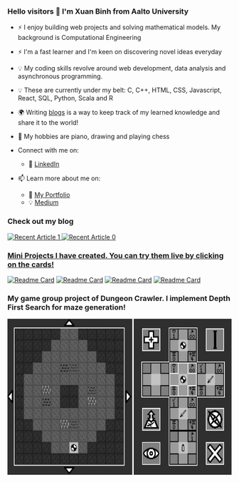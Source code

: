 <!-- Please don't remove this: Grab your social icons from https://github.com/carlsednaoui/gitsocial -->

### Hello visitors 👋 I'm Xuan Binh from Aalto University

<!--
**SpringNuance/SpringNuance** is a ✨ _special_ ✨ repository because its `README.md` (this file) appears on your GitHub profile.
-->

- :zap: I enjoy building web projects and solving mathematical models. My background is Computational Engineering
- :zap: I'm a fast learner and I'm keen on discovering novel ideas everyday
- :bulb: My coding skills revolve around web development, data analysis and asynchronous programming. 
- :bulb: These are currently under my belt: C, C++, HTML, CSS, Javascript, React, SQL, Python, Scala and R
- :earth_africa: Writing [blogs](https://medium.com/@xuanbinh.dev) is a way to keep track of my learned knowledge and share it to the world! 
- 🌱 My hobbies are piano, drawing and playing chess

- Connect with me on:
  - :office: [LinkedIn](https://www.linkedin.com/in/xuanbinh)

- 📫 Learn more about me on:  
  - :dart: [My Portfolio]()
  - :bulb: [Medium](https://medium.com/@xuanbinh.dev)

### Check out my blog

<a target="_blank" href="https://github-readme-medium-recent-article.vercel.app/medium/@xuanbinh.dev/1"><img src="https://github-readme-medium-recent-article.vercel.app/medium/@xuanbinh.dev/1" alt="Recent Article 1"> 
<a target="_blank" href="https://github-readme-medium-recent-article.vercel.app/medium/@xuanbinh.dev/0"><img src="https://github-readme-medium-recent-article.vercel.app/medium/@xuanbinh.dev/0" alt="Recent Article 0"> 
  

### Mini Projects I have created. You can try them live by clicking on the cards!
[![Readme Card](https://github-readme-stats.vercel.app/api/pin/?username=SpringNuance&repo=multiple-choice-app&show_description=false)](https://multiple-choice-app-nuance.herokuapp.com/auth/login) 
[![Readme Card](https://github-readme-stats.vercel.app/api/pin/?username=SpringNuance&repo=etch-a-sketch&show_description=false)](https://springnuance.github.io/etch-a-sketch/) 
[![Readme Card](https://github-readme-stats.vercel.app/api/pin/?username=SpringNuance&repo=rock-paper-scissors&show_description=true)](https://springnuance.github.io/rock-paper-scissors/) 
[![Readme Card](https://github-readme-stats.vercel.app/api/pin/?username=SpringNuance&repo=calculator&show_description=false)](https://springnuance.github.io/calculator/)

### My game group project of Dungeon Crawler. I implement Depth First Search for maze generation!
<img src="https://github.com/SpringNuance/Dungeon-Crawler/blob/main/DungeonCrawler.jpg" alt="Dungeon Crawler" width="650" height="350">
  
